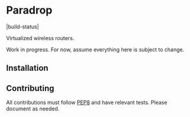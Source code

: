 # Paradrop
|build-status|

Virtualized wireless routers. 

Work in progress. For now, assume everything here is subject to change. 

## Installation

## Contributing
All contributions must follow [PEP8](https://www.python.org/dev/peps/pep-0008/) and have relevant tests. Please document as needed. 

